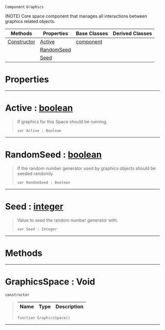  `Component` `Graphics`



(NOTE) Core space component that manages all interactions between graphics related objects.

|Methods|Properties|Base Classes|Derived Classes|
|---|---|---|---|
|[ Constructor](https://github.com/PlasmaEngine/PlasmaDocs/blob/master/code_reference/class_reference/graphicsspace.markdown#graphicsspace-void)|[ Active](https://github.com/PlasmaEngine/PlasmaDocs/blob/master/code_reference/class_reference/graphicsspace.markdown#active-plasma-engine-docum)|[component](https://github.com/PlasmaEngine/PlasmaDocs/blob/master/code_reference/class_reference/component.markdown)| |
| |[ RandomSeed](https://github.com/PlasmaEngine/PlasmaDocs/blob/master/code_reference/class_reference/graphicsspace.markdown#randomseed-plasma-engine-d)| | |
| |[ Seed](https://github.com/PlasmaEngine/PlasmaDocs/blob/master/code_reference/class_reference/graphicsspace.markdown#seed-plasma-engine-documen)| | |


 #  Properties


---  
 #  Active : [boolean](https://github.com/PlasmaEngine/PlasmaDocs/blob/master/code_reference/lightning_base_types/boolean.markdown)

> If graphics for this Space should be running.
> ``` lang=cpp, name=Lightning
> var Active : Boolean


---  
 #  RandomSeed : [boolean](https://github.com/PlasmaEngine/PlasmaDocs/blob/master/code_reference/lightning_base_types/boolean.markdown)

> If the random number generator used by graphics objects should be seeded randomly.
> ``` lang=cpp, name=Lightning
> var RandomSeed : Boolean


---  
 #  Seed : [integer](https://github.com/PlasmaEngine/PlasmaDocs/blob/master/code_reference/lightning_base_types/integer.markdown)

> Value to seed the random number generator with.
> ``` lang=cpp, name=Lightning
> var Seed : Integer


---  
 #  Methods


---  
 #  GraphicsSpace : Void

 `constructor`

> 
> |Name|Type|Description|
> |---|---|---|
> ``` lang=cpp, name=Lightning
> function GraphicsSpace()
> ``` 


---  
 

 